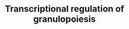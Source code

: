 ---
annotations:
- id: PW:0000100
  parent: regulatory pathway
  type: Pathway Ontology
  value: transcription pathway
authors:
- ReactomeTeam
- DeSl
description: Neutrophilic granulocytes (hereafter called granulocytes) are distinguished
  by multilobulated nuclei and presence of cytoplasmic granules containing antipathogenic
  proteins (reviewed in Cowland and Borregaard 2016, Yin and Heit 2018). Granulocytes
  comprise eosinophils, basophils, mast cells, and neutrophils, all of which are ultimately
  derived from hemopoietic stem cells (HSCs), a self-renewing population of stem cells
  located in the bone marrow. A portion of HSCs exit self-renewing proliferation and
  differentiate to form multipotent progenitors (MPPs). MPPs then differentiate to
  form common myeloid progenitors (CMPs) as well as the erythrocyte lineage. CMPs
  further differentiate into granulocyte-monocyte progenitors (GMPs) which can then
  differentiate into monocytes or any of the types of granulocytes (reviewed in Fiedler
  and Brunner 2012). granulocytes are the most abundant leukocytes in peripheral blood.<br>For
  early granulopoiesis the CEBPA, SPI1 (PU.1), RAR, CBF, and MYB transcription factors
  are essential. CEBPE, SPI1, SP1, CDP, and HOXA10 transcription factors initiate
  terminal neutrophil differentiation.<br>Initially, RUNX1 activates SPI1 (PU.1),
  which is believed to be the key transcription factor driving the formation of MPPs
  and CMPs (reviewed in Friedman 2007, Fiedler and Brunner 2012). SPI1, in turn, activates
  expression of CEBPA, an indispensable transcription factor for granulopoiesis especially
  important in the transition from CMP to GMP (inferred from mouse homologs in Wilson
  et al. 2010, Guo et al. 2012, Guo et al. 2014, Cooper et al. 2015). CEBPA, in turn,
  activates the expression of several transcription factors and receptors characteristic
  of granulocytes, including CEBPA (autoregulation), CEBPE (Loke et al. 2018, and
  inferred from mouse homologs in Wang and Friedman 2002, Friedman et al. 2003), GFI1
  (inferred from mouse homologs in Lidonnici et al. 2010), KLF5 (Federzoni et al.
  2014), IL6R (inferred from mouse homologs in Zhang et al. 1998), and CSF3R (Smith
  et al. 1996). Importantly, CEBPA dimers repress transcription of MYC (c-Myc) (Johansen
  et al. 2001, and inferred from mouse homologs in Slomiany et al. 2000, Porse et
  al. 2001). CEBPA binds CDK2 and CDK4 (Wang et al. 2001) which inhibits their kinase
  activity by disrupting their association with cyclins thereby limiting proliferation
  and favoring differentiation of granulocyte progenitors during regular ("steady-state")
  granulopoiesis (reviewed in Friedman 2015). The transcription factor GFI1 regulates
  G-CSF signaling and neutrophil development through the Ras activator RasGRP1 (de
  la Luz Sierra et al. 2010).<br>Inhibitors of DNA binding (ID) proteins ID1 and ID2
  regulate granulopoiesis and eosinophil production such that ID1 induces neutrophil
  development and inhibits eosinophil differentiation, whereas ID2 induces both eosinophil
  and neutrophil development (Buitenhuis et al. 2005, Skokowa et al. 2009).<br>Major
  infection activates emergency granulopoiesis (reviewed in Manz and Boettcher 2014,
  Hirai et al. 2015), the production of large numbers of granulocytes in a relatively
  short period of time. Emergency granulopoiesis is activated by cytokines, CSF2 (GM-CSF)
  and especially CSF3 (G-CSF, reviewed in Panopoulos and Watowich 2008, Liongue et
  al. 2009) which bind receptors, CSF2R and CSF3R, respectively, resulting in expression
  of CEBPB, which interferes with repression of MYC by CEBPA (inferred from mouse
  homologs in Zhang et al. 2010) and represses MYC less than CEBPA does (Hirai et
  al. 2006), leading to proliferation of granulocyte progenitors prior to final differentiation.Both,
  emergency and steady-state granulopoiesis are regulated by direct interaction of
  CEBPA (steady-state) or CEBPB (emergency) proteins with NAD+-dependent protein deacetylases,
  SIRT1 and SIRT2 (Skokowa et al. 2009). G-CSF induces the NAD+-generating enzyme,
  Nicotinamide phosphoribosyltransferase (NAMPT, or PBEF), that in turn activates
  sirtuins (Skokowa et al. 2009).<br>GADD45A and GADD45B proteins are essential for
  stress-induced granulopoiesis and granulocyte chemotaxis by activation of p38 kinase
  (Gupta et al. 2006, Salerno et al. 2012). SHP2 is required for induction of CEBPA
  expression and granulopoiesis in response to CSF3 (G-CSF) or other cytokines independent
  of SHP2-mediated ERK activation (Zhang et al. 2011).<br>Transcription of neutrophil
  granule proteins (e.g. ELANE, MPO, AZU1, DEFA4), that play an essential role in
  bacterial killing are regulated by CEBPE and SPI1 (PU.1) transcription factors (Gombart
  et al. 2003, Nakajima et al. 2006). RUNX1 and LEF1 also regulate ELANE (ELA2) mRNA
  expression by binding to its promoter (Li et al. 2003).  View original pathway at
  [http://www.reactome.org/PathwayBrowser/#DIAGRAM=9616222 Reactome].
last-edited: 2021-01-25
organisms:
- Homo sapiens
redirect_from:
- /index.php/Pathway:WP5001
- /instance/WP5001
revision: null
schema-jsonld:
- '@context': https://schema.org/
  '@id': https://wikipathways.github.io/pathways/WP5001.html
  '@type': Dataset
  creator:
    '@type': Organization
    name: WikiPathways
  description: Neutrophilic granulocytes (hereafter called granulocytes) are distinguished
    by multilobulated nuclei and presence of cytoplasmic granules containing antipathogenic
    proteins (reviewed in Cowland and Borregaard 2016, Yin and Heit 2018). Granulocytes
    comprise eosinophils, basophils, mast cells, and neutrophils, all of which are
    ultimately derived from hemopoietic stem cells (HSCs), a self-renewing population
    of stem cells located in the bone marrow. A portion of HSCs exit self-renewing
    proliferation and differentiate to form multipotent progenitors (MPPs). MPPs then
    differentiate to form common myeloid progenitors (CMPs) as well as the erythrocyte
    lineage. CMPs further differentiate into granulocyte-monocyte progenitors (GMPs)
    which can then differentiate into monocytes or any of the types of granulocytes
    (reviewed in Fiedler and Brunner 2012). granulocytes are the most abundant leukocytes
    in peripheral blood.<br>For early granulopoiesis the CEBPA, SPI1 (PU.1), RAR,
    CBF, and MYB transcription factors are essential. CEBPE, SPI1, SP1, CDP, and HOXA10
    transcription factors initiate terminal neutrophil differentiation.<br>Initially,
    RUNX1 activates SPI1 (PU.1), which is believed to be the key transcription factor
    driving the formation of MPPs and CMPs (reviewed in Friedman 2007, Fiedler and
    Brunner 2012). SPI1, in turn, activates expression of CEBPA, an indispensable
    transcription factor for granulopoiesis especially important in the transition
    from CMP to GMP (inferred from mouse homologs in Wilson et al. 2010, Guo et al.
    2012, Guo et al. 2014, Cooper et al. 2015). CEBPA, in turn, activates the expression
    of several transcription factors and receptors characteristic of granulocytes,
    including CEBPA (autoregulation), CEBPE (Loke et al. 2018, and inferred from mouse
    homologs in Wang and Friedman 2002, Friedman et al. 2003), GFI1 (inferred from
    mouse homologs in Lidonnici et al. 2010), KLF5 (Federzoni et al. 2014), IL6R (inferred
    from mouse homologs in Zhang et al. 1998), and CSF3R (Smith et al. 1996). Importantly,
    CEBPA dimers repress transcription of MYC (c-Myc) (Johansen et al. 2001, and inferred
    from mouse homologs in Slomiany et al. 2000, Porse et al. 2001). CEBPA binds CDK2
    and CDK4 (Wang et al. 2001) which inhibits their kinase activity by disrupting
    their association with cyclins thereby limiting proliferation and favoring differentiation
    of granulocyte progenitors during regular ("steady-state") granulopoiesis (reviewed
    in Friedman 2015). The transcription factor GFI1 regulates G-CSF signaling and
    neutrophil development through the Ras activator RasGRP1 (de la Luz Sierra et
    al. 2010).<br>Inhibitors of DNA binding (ID) proteins ID1 and ID2 regulate granulopoiesis
    and eosinophil production such that ID1 induces neutrophil development and inhibits
    eosinophil differentiation, whereas ID2 induces both eosinophil and neutrophil
    development (Buitenhuis et al. 2005, Skokowa et al. 2009).<br>Major infection
    activates emergency granulopoiesis (reviewed in Manz and Boettcher 2014, Hirai
    et al. 2015), the production of large numbers of granulocytes in a relatively
    short period of time. Emergency granulopoiesis is activated by cytokines, CSF2
    (GM-CSF) and especially CSF3 (G-CSF, reviewed in Panopoulos and Watowich 2008,
    Liongue et al. 2009) which bind receptors, CSF2R and CSF3R, respectively, resulting
    in expression of CEBPB, which interferes with repression of MYC by CEBPA (inferred
    from mouse homologs in Zhang et al. 2010) and represses MYC less than CEBPA does
    (Hirai et al. 2006), leading to proliferation of granulocyte progenitors prior
    to final differentiation.Both, emergency and steady-state granulopoiesis are regulated
    by direct interaction of CEBPA (steady-state) or CEBPB (emergency) proteins with
    NAD+-dependent protein deacetylases, SIRT1 and SIRT2 (Skokowa et al. 2009). G-CSF
    induces the NAD+-generating enzyme, Nicotinamide phosphoribosyltransferase (NAMPT,
    or PBEF), that in turn activates sirtuins (Skokowa et al. 2009).<br>GADD45A and
    GADD45B proteins are essential for stress-induced granulopoiesis and granulocyte
    chemotaxis by activation of p38 kinase (Gupta et al. 2006, Salerno et al. 2012).
    SHP2 is required for induction of CEBPA expression and granulopoiesis in response
    to CSF3 (G-CSF) or other cytokines independent of SHP2-mediated ERK activation
    (Zhang et al. 2011).<br>Transcription of neutrophil granule proteins (e.g. ELANE,
    MPO, AZU1, DEFA4), that play an essential role in bacterial killing are regulated
    by CEBPE and SPI1 (PU.1) transcription factors (Gombart et al. 2003, Nakajima
    et al. 2006). RUNX1 and LEF1 also regulate ELANE (ELA2) mRNA expression by binding
    to its promoter (Li et al. 2003).  View original pathway at [http://www.reactome.org/PathwayBrowser/#DIAGRAM=9616222
    Reactome].
  keywords:
  - 'CBFB '
  - CDK2
  - 'CDK2 '
  - CDK4
  - 'CDK4 '
  - CDKN1A
  - 'CDKN1A '
  - CEBPA
  - 'CEBPA '
  - CEBPA gene
  - 'CEBPA gene '
  - 'CEBPA gene: LEF1'
  - CEBPA mRNA
  - CEBPA:CDK2
  - CEBPA:CDK4
  - CEBPA:CDKN1A
  - CEBPB
  - 'CEBPB '
  - CEBPB gene
  - 'CEBPB gene '
  - CEBPB mRNA
  - CEBPE
  - CEBPE gene
  - 'CEBPE gene '
  - CEBPE gene:CEBPA
  - CEBPE gene:RARA:RXRA
  - CSF3R
  - CSF3R gene
  - 'CSF3R gene '
  - DEK
  - 'DEK '
  - 'E2F1 '
  - E2F1:(TFDP1,TFDP2)
  - EP300
  - 'EP300 '
  - FLI1
  - 'FLI1 '
  - GATA2
  - 'GATA2 '
  - GFI1
  - GFI1 gene
  - 'GFI1 gene '
  - GFI1 gene:CEBPA
  - 'H2AFB1 '
  - 'H2AFJ '
  - 'H2AFV '
  - 'H2AFX '
  - 'H2AFZ '
  - 'H2BFS '
  - 'H3F3A '
  - 'HIST1H2AB '
  - 'HIST1H2AC '
  - 'HIST1H2AD '
  - 'HIST1H2AJ '
  - 'HIST1H2BA '
  - 'HIST1H2BB '
  - 'HIST1H2BC '
  - 'HIST1H2BD '
  - 'HIST1H2BH '
  - 'HIST1H2BJ '
  - 'HIST1H2BK '
  - 'HIST1H2BL '
  - 'HIST1H2BM '
  - 'HIST1H2BN '
  - 'HIST1H2BO '
  - 'HIST1H3A '
  - 'HIST1H4 '
  - 'HIST2H2AA3 '
  - 'HIST2H2AC '
  - 'HIST2H2BE '
  - 'HIST2H3A '
  - 'HIST3H2BB '
  - IL6R
  - IL6R gene
  - KLF5
  - KLF5 gene
  - 'KLF5 gene '
  - KLF5 gene:CEBPA
  - 'KMT2A '
  - LEF1
  - 'LEF1 '
  - MYB
  - 'MYB '
  - MYC
  - MYC gene
  - 'MYC gene '
  - 'Me3K5-H3F3A '
  - 'Me3K5-HIST1H3A '
  - 'Me3K5-HIST2H3A '
  - PML isoform 4
  - 'PML isoform 4 '
  - 'RARA '
  - RUNX1
  - 'RUNX1 '
  - RUNX1:CBFB:KMT2A:SPI1 gene:H3K4me3-Nucleosome
  - 'RXRA '
  - SPI1
  - 'SPI1 '
  - 'SPI1 Gene '
  - SPI1 gene:Nucleosome
  - TAL1
  - 'TAL1 '
  - 'TFDP1 '
  - 'TFDP2 '
  - atRA
  - 'atRA '
  - dimer
  - dimer:DEK
  - gene:CEBPA:E2F1:(TFDP1,TFDP2)
  - gene:E2F1:(TFDP1,TFDP2)
  - gene:EP300:SPI1:PML
  - gene:RUNX1:SPI1:GATA2:TAL1:FLI1:MYB
  - gene:RXRA:RARA:atRA
  - gene:SPI1:CEPBA
  - gene:p-S133-CREB1
  - gene:p-Y705-STAT3
  - gene:phospho-STAT3:CEBPB
  - homodimer
  - p-S133-CREB1
  - 'p-S133-CREB1 '
  - 'p-Y705-STAT3 '
  - p-Y705-STAT3 dimer
  license: CC0
  name: Transcriptional regulation of granulopoiesis
seo: CreativeWork
title: Transcriptional regulation of granulopoiesis
wpid: WP5001
---
